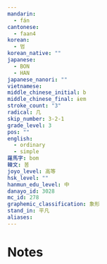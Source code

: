 ```yaml
---
mandarin:
  - fán
cantonese:
  - faan4
korean:
  - 범
korean_native: ""
japanese:
  - BON
  - HAN
japanese_nanori: ""
vietnamese:
middle_chinese_initial: b
middle_chinese_final: ɨɐm
stroke_count: "3"
radical: 几
skip_number: 3-2-1
grade_level: 3
pos: ""
english:
  - ordinary
  - simple
羅馬字: bom
韓文: 봄
joyo_level: 高等
hsk_level: ""
hanmun_edu_level: 中
danayo_id: 3028
mc_id: 278
graphemic_classification: 象形
stand_in: 平凡
aliases:
---
```


# Notes
